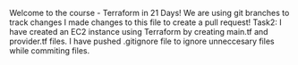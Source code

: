 Welcome to the course - Terraform in 21 Days!
We are using git branches to track changes
I made changes to this file to create a pull request!
Task2:
I have created an EC2 instance using Terraform by creating main.tf and provider.tf files.
I have pushed .gitignore file to ignore unneccesary files while commiting files.
